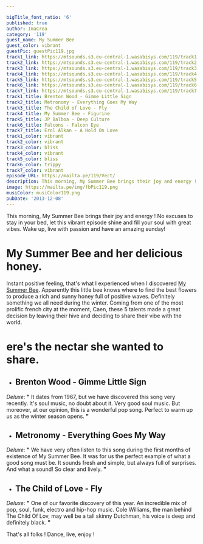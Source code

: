 ```yaml
---

bigTitle_font_ratio: '6'
published: true
author: ImaCrea
category: '119'
guest_name: My Summer Bee
guest_color: vibrant
guestPic: guestPic119.jpg
track1_link: https://mtsounds.s3.eu-central-1.wasabisys.com/119/track1.mp3
track2_link: https://mtsounds.s3.eu-central-1.wasabisys.com/119/track2.mp3
track3_link: https://mtsounds.s3.eu-central-1.wasabisys.com/119/track3.mp3
track4_link: https://mtsounds.s3.eu-central-1.wasabisys.com/119/track4.mp3
track5_link: https://mtsounds.s3.eu-central-1.wasabisys.com/119/track5.mp3
track6_link: https://mtsounds.s3.eu-central-1.wasabisys.com/119/track6.mp3
track7_link: https://mtsounds.s3.eu-central-1.wasabisys.com/119/track7.mp3
track1_title: Brenton Wood - Gimme Little Sign
track2_title: Metronomy - Everything Goes My Way
track3_title: The Child of Love - Fly
track4_title: My Summer Bee - Figurine
track5_title: JP Balboa - Deep Culture
track6_title: Falcons - Falcon Eye
track7_title: Erol Alkan - A Hold On Love
track1_color: vibrant
track2_color: vibrant
track3_color: bliss
track4_color: vibrant
track5_color: bliss
track6_color: trippy
track7_color: vibrant
episode_URL: https://mailta.pe/119/Vect/
description: This morning, My Summer Bee brings their joy and energy ! No excuses to stay in your bed, let this vibrant episode shine and fill your soul with great vibes. Wake up, live with passion and have an amazing sunday!
image: https://mailta.pe/img/fbPic119.png
musiColor: musiColor119.png
pubDate: '2013-12-08'
---
```

This morning, My Summer Bee brings their joy and energy ! No excuses to stay in your bed, let this vibrant episode shine and fill your soul with great vibes. Wake up, live with passion and have an amazing sunday!

# My Summer Bee and her delicious honey.

Instant positive feeling, that's what I experienced when I discovered [My Summer Bee](https://www.facebook.com/pages/My-Summer-Bee/149662595048885). Apparently this little bee knows where to find the best flowers to produce a rich and sunny honey full of positive waves. Definitely something we all need during the winter. Coming from one of the most prolific french city at the moment, Caen, these 5 talents made a great decision by leaving their hive and deciding to share their vibe with the world.

# ere's the nectar she wanted to share.

+ ## Brenton Wood - Gimme Little Sign
_Deluxe_: **"** It dates from 1967, but we have discovered this song very recently. It's soul music, no doubt about it. Very good soul music. But moreover, at our opinion, this is a wonderful pop song. Perfect to warm up us as the winter season opens. **"** 

+ ## Metronomy - Everything Goes My Way
_Deluxe_: **"** We have very often listen to this song during the first months of existence of My Summer Bee. It was for us the perfect example of what a good song must be. It sounds fresh and simple, but always full of surprises. And what a sound! So clear and lively. **"** 

+ ## The Child of Love - Fly
_Deluxe_: **"** One of our favorite discovery of this year. An incredible mix of pop, soul, funk, electro and hip-hop music. Cole Williams, the man behind The Child Of Lov, may well be a tall skinny Dutchman, his voice is deep and definitely black. **"** 


That's all folks ! Dance, live, enjoy !
